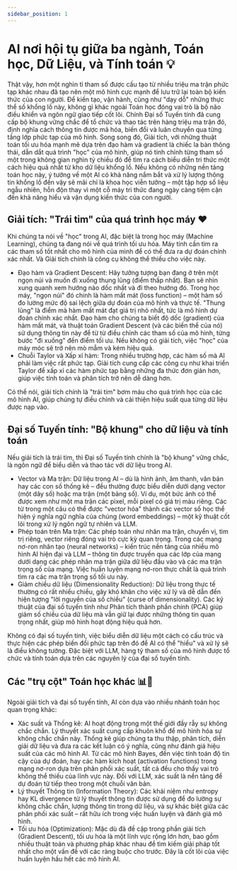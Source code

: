 ```yaml
---
sidebar_position: 1
---
```


# AI nơi hội tụ giữa ba ngành, Toán học, Dữ Liệu, và Tính toán 💡

Thật vậy, hơn một nghìn tỉ tham số được cấu tạo từ nhiều triệu ma trận phức tạp khác nhau đã tạo nên một mô hình cực mạnh để lưu trữ lại toàn bộ kiến thức của con người. Để kiến tạo, vận hành, cũng như "dạy dỗ" những thực thể số khổng lồ này, không gì khác ngoài Toán học đóng vai trò là bộ não điều khiển và ngôn ngữ giao tiếp cốt lõi. Chính Đại số Tuyến tính đã cung cấp bộ khung vững chắc để tổ chức và thao tác trên hàng triệu ma trận đó, định nghĩa cách thông tin được mã hóa, biến đổi và luân chuyển qua từng tầng lớp phức tạp của mô hình. Song song đó, Giải tích, với những thuật toán tối ưu hóa mạnh mẽ dựa trên đạo hàm và gradient là chiếc la bàn thông thái, dẫn dắt quá trình "học" của mô hình, giúp nó tinh chỉnh từng tham số một trong không gian nghìn tỷ chiều đó để tìm ra cách biểu diễn tri thức một cách hiệu quả nhất từ kho dữ liệu khổng lồ. Nếu không có những nền tảng toán học này, ý tưởng về một AI có khả năng nắm bắt và xử lý lượng thông tin khổng lồ đến vậy sẽ mãi chỉ là khoa học viễn tưởng – một tập hợp số liệu ngẫu nhiên, hỗn độn thay vì một cỗ máy tri thức đang ngày càng tiệm cận đến khả năng hiểu và vận dụng kiến thức của con người.


## Giải tích: "Trái tim" của quá trình học máy ❤️
Khi chúng ta nói về "học" trong AI, đặc biệt là trong học máy (Machine Learning), chúng ta đang nói về quá trình tối ưu hóa. Máy tính cần tìm ra các tham số tốt nhất cho mô hình của mình để có thể đưa ra dự đoán chính xác nhất. Và Giải tích chính là công cụ không thể thiếu cho việc này.

- Đạo hàm và Gradient Descent: Hãy tưởng tượng bạn đang ở trên một ngọn núi và muốn đi xuống thung lũng (điểm thấp nhất). Bạn sẽ nhìn xung quanh xem hướng nào dốc nhất và đi theo hướng đó. Trong học máy, "ngọn núi" đó chính là hàm mất mát (loss function) – một hàm số đo lường mức độ sai lệch giữa dự đoán của mô hình và thực tế. "Thung lũng" là điểm mà hàm mất mát đạt giá trị nhỏ nhất, tức là mô hình dự đoán chính xác nhất. Đạo hàm cho chúng ta biết độ dốc (gradient) của hàm mất mát, và thuật toán Gradient Descent (và các biến thể của nó) sử dụng thông tin này để từ từ điều chỉnh các tham số của mô hình, từng bước "đi xuống" đến điểm tối ưu. Nếu không có giải tích, việc "học" của máy móc sẽ trở nên mò mẫm và kém hiệu quả.
- Chuỗi Taylor và Xấp xỉ hàm: Trong nhiều trường hợp, các hàm số mà AI phải làm việc rất phức tạp. Giải tích cung cấp các công cụ như khai triển Taylor để xấp xỉ các hàm phức tạp bằng những đa thức đơn giản hơn, giúp việc tính toán và phân tích trở nên dễ dàng hơn.

Có thể nói, giải tích chính là "trái tim" bơm máu cho quá trình học của các mô hình AI, giúp chúng tự điều chỉnh và cải thiện hiệu suất qua từng dữ liệu được nạp vào.

## Đại số Tuyến tính: "Bộ khung" cho dữ liệu và tính toán
Nếu giải tích là trái tim, thì Đại số Tuyến tính chính là "bộ khung" vững chắc, là ngôn ngữ để biểu diễn và thao tác với dữ liệu trong AI.

- Vector và Ma trận: Dữ liệu trong AI – dù là hình ảnh, âm thanh, văn bản hay các con số thống kê – đều thường được biểu diễn dưới dạng vector (một dãy số) hoặc ma trận (một bảng số). Ví dụ, một bức ảnh có thể được xem như một ma trận các pixel, mỗi pixel có giá trị màu riêng. Các từ trong một câu có thể được "vector hóa" thành các vector số học thể hiện ý nghĩa ngữ nghĩa của chúng (word embeddings) – một kỹ thuật cốt lõi trong xử lý ngôn ngữ tự nhiên và LLM.
- Phép toán trên Ma trận: Các phép toán như nhân ma trận, chuyển vị, tìm trị riêng, vector riêng đóng vai trò cực kỳ quan trọng. Trong các mạng nơ-ron nhân tạo (neural networks) – kiến trúc nền tảng của nhiều mô hình AI hiện đại và LLM – thông tin được truyền qua các lớp của mạng dưới dạng các phép nhân ma trận giữa dữ liệu đầu vào và các ma trận trọng số của mạng. Việc huấn luyện mạng nơ-ron thực chất là quá trình tìm ra các ma trận trọng số tối ưu này.
- Giảm chiều dữ liệu (Dimensionality Reduction): Dữ liệu trong thực tế thường có rất nhiều chiều, gây khó khăn cho việc xử lý và dễ dẫn đến hiện tượng "lời nguyền của số chiều" (curse of dimensionality). Các kỹ thuật của đại số tuyến tính như Phân tích thành phần chính (PCA) giúp giảm số chiều của dữ liệu mà vẫn giữ lại được những thông tin quan trọng nhất, giúp mô hình hoạt động hiệu quả hơn.

Không có đại số tuyến tính, việc biểu diễn dữ liệu một cách có cấu trúc và thực hiện các phép biến đổi phức tạp trên đó để AI có thể "hiểu" và xử lý sẽ là điều không tưởng. Đặc biệt với LLM, hàng tỷ tham số của mô hình được tổ chức và tính toán dựa trên các nguyên lý của đại số tuyến tính.

## Các "trụ cột" Toán học khác 📊🎲

Ngoài giải tích và đại số tuyến tính, AI còn dựa vào nhiều nhánh toán học quan trọng khác:
- Xác suất và Thống kê: AI hoạt động trong một thế giới đầy rẫy sự không chắc chắn. Lý thuyết xác suất cung cấp khuôn khổ để mô hình hóa sự không chắc chắn này. Thống kê giúp chúng ta thu thập, phân tích, diễn giải dữ liệu và đưa ra các kết luận có ý nghĩa, cũng như đánh giá hiệu suất của các mô hình AI. Từ các mô hình Bayes, đến việc tính toán độ tin cậy của dự đoán, hay các hàm kích hoạt (activation functions) trong mạng nơ-ron dựa trên phân phối xác suất, tất cả đều cho thấy vai trò không thể thiếu của lĩnh vực này. Đối với LLM, xác suất là nền tảng để dự đoán từ tiếp theo trong một chuỗi văn bản.
- Lý thuyết Thông tin (Information Theory): Các khái niệm như entropy hay KL divergence từ lý thuyết thông tin được sử dụng để đo lường sự không chắc chắn, lượng thông tin trong dữ liệu, và sự khác biệt giữa các phân phối xác suất – rất hữu ích trong việc huấn luyện và đánh giá mô hình.
- Tối ưu hóa (Optimization): Mặc dù đã đề cập trong phần giải tích (Gradient Descent), tối ưu hóa là một lĩnh vực rộng lớn hơn, bao gồm nhiều thuật toán và phương pháp khác nhau để tìm kiếm giải pháp tốt nhất cho một vấn đề với các ràng buộc cho trước. Đây là cốt lõi của việc huấn luyện hầu hết các mô hình AI.
